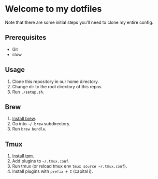 # Welcome to my dotfiles

Note that there are some initial steps you'll need to clone my entire config.

## Prerequisites

- Git
- stow

## Usage

1. Clone this repository in our home directory.
1. Change dir to the root directory of this repos.
1. Run `./setup.sh`.

## Brew

1. [Install brew][brew].
1. Go into `~/.brew` subdirectory.
1. Run `brew bundle`.

## Tmux

1. [Install tpm][tpm].
1. Add plugins to `~/.tmux.conf`.
1. Run tmux (or reload tmux env `tmux source ~/.tmux.conf`).
1. Install plugins with `prefix + I` (capital i).

[tpm]: https://github.com/tmux-plugins/tpm?tab=readme-ov-file#installation
[brew]: https://brew.sh/

